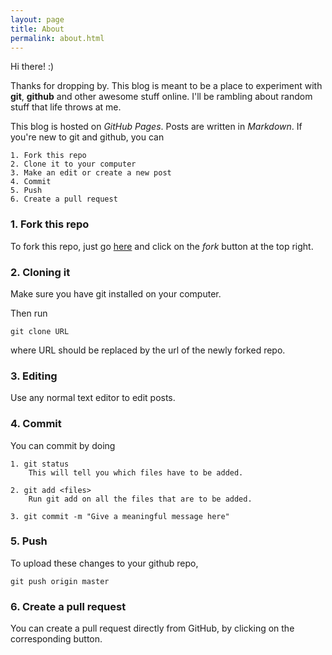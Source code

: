 ```yaml
---
layout: page
title: About
permalink: about.html
---
```



Hi there! :) 


Thanks for dropping by. This blog is meant to be a place to experiment with **git**, **github** and other awesome stuff online. I'll be rambling about random stuff that life throws at me.


This blog is hosted on *GitHub Pages*. Posts are written in *Markdown*. If you're new to git and github, you can

	1. Fork this repo
	2. Clone it to your computer
	3. Make an edit or create a new post
	4. Commit
	5. Push
	6. Create a pull request
	
### 1. Fork this repo

To fork this repo, just go [here](https://github.com/kennyjacob/kennyjacob.github.io) and click on the *fork* button at the top right.

### 2. Cloning it

Make sure you have git installed on your computer.

Then run 

	git clone URL
where URL should be replaced by the url of the newly forked repo.

### 3. Editing

Use any normal text editor to edit posts.

### 4. Commit

You can commit by doing

	1. git status
		This will tell you which files have to be added.
		
	2. git add <files>
		Run git add on all the files that are to be added.
		
	3. git commit -m "Give a meaningful message here"
		
	
### 5. Push

To upload these changes to your github repo,

	git push origin master

### 6. Create a pull request

You can create a pull request directly from GitHub, by clicking on the corresponding button.



